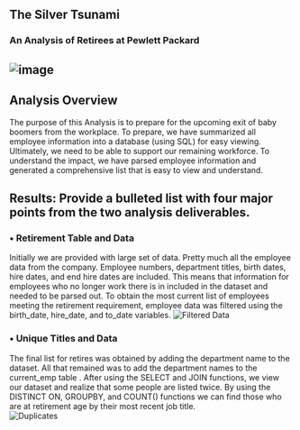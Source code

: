 ## The Silver Tsunami 
### An Analysis of Retirees at Pewlett Packard


## ![image](https://user-images.githubusercontent.com/87907584/136784265-83d2fc9d-dbbe-4cea-ab65-405984fddb5b.png)

## Analysis Overview
The purpose of this Analysis is to prepare for the upcoming exit of baby boomers from the workplace.  To prepare, we have summarized all employee information into a database (using SQL) for easy viewing.  Ultimately, we need to be able to support our remaining workforce.  To understand the impact, we have parsed employee information and generated a comprehensive list that is easy to view and understand.


## Results: Provide a bulleted list with four major points from the two analysis deliverables. 

### •	Retirement Table and Data
Initially we are provided with large set of data.  Pretty much all the employee data from the company.  Employee numbers, department titles, birth dates, hire dates, and end hire dates are included.  This means that information for employees who no longer work there is in included in the dataset and needed to be parsed out.  To obtain the most current list of employees meeting the retirement requirement, employee data was filtered using the birth_date, hire_date, and to_date variables. 
![Filtered Data](https://user-images.githubusercontent.com/87907584/136791092-9acd3ddf-8d47-4c4a-a481-694a90f23230.PNG)

### •	**Unique Titles and Data**
The final list for retires was obtained by adding the department name to the dataset.  All that remained was to add the department names to the current_emp table .  After using the SELECT and JOIN functions, we view our dataset and realize that some people are listed twice.  By using the DISTINCT ON, GROUPBY,  and COUNT() functions we can find those who are at retirement age by their most recent job title.   
![Duplicates](https://user-images.githubusercontent.com/87907584/136798773-c993abad-9ede-4ae3-9113-2f4e7dc44e27.PNG)
